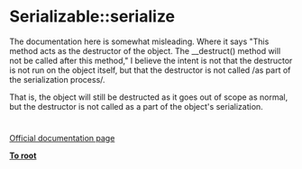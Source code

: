 # Serializable::serialize





The documentation here is somewhat misleading. Where it says &quot;This method acts as the destructor of the object. The __destruct() method will not be called after this method,&quot; I believe the intent is not that the destructor is not run on the object itself, but that the destructor is not called /as part of the serialization process/. 

That is, the object will still be destructed as it goes out of scope as normal, but the destructor is not called as a part of the object&apos;s serialization.

  

#

[Official documentation page](https://www.php.net/manual/en/serializable.serialize.php)

**[To root](/README.md)**